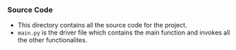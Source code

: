 ### Source Code

- This directory contains all the source code for the project.
- `main.py` is the driver file which contains the main function and invokes all the other functionalites.